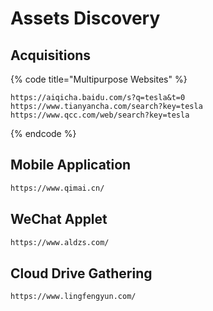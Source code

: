 # Assets Discovery

## Acquisitions

{% code title="Multipurpose Websites" %}
```
https://aiqicha.baidu.com/s?q=tesla&t=0
https://www.tianyancha.com/search?key=tesla
https://www.qcc.com/web/search?key=tesla
```
{% endcode %}

## Mobile Application

```bash
https://www.qimai.cn/
```

## WeChat Applet

```bash
https://www.aldzs.com/
```

## Cloud Drive Gathering

```
https://www.lingfengyun.com/
```
